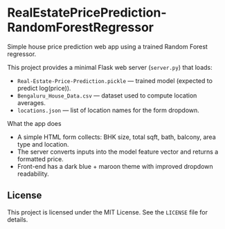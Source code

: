 # RealEstatePricePrediction-RandomForestRegressor

Simple house price prediction web app using a trained Random Forest regressor.

This project provides a minimal Flask web server (`server.py`) that loads:
- `Real-Estate-Price-Prediction.pickle` — trained model (expected to predict log(price)).
- `Bengaluru_House_Data.csv` — dataset used to compute location averages.
- `locations.json` — list of location names for the form dropdown.

What the app does
- A simple HTML form collects: BHK size, total sqft, bath, balcony, area type and location.
- The server converts inputs into the model feature vector and returns a formatted price.
- Front-end has a dark blue + maroon theme with improved dropdown readability.

## License

This project is licensed under the MIT License. See the `LICENSE` file for details.
